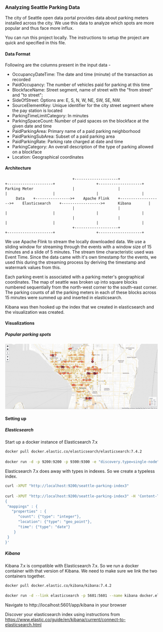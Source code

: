### Analyzing Seattle Parking Data
The city of Seattle open data portal provides data about parking meters installed across the city. We use this data to
analyze which spots are more popular and thus face more influx. 

You can run this project locally. The instructions to setup the project are quick and specified in this file. 

#### Data Format
Following are the columns present in the input data -
- OccupancyDateTime: The date and time (minute) of the transaction as recorded
- PaidOccupancy: The number of vehicles paid for parking at this time
- BlockfaceName: Street segment, name of street with the "from street" and "to street";
- SideOfStreet: Options are: E, S, N, W, NE, SW, SE, NW.
- SourceElementKey: Unique identifier for the city street segment where the pay station is located
- ParkingTimeLimitCategory: In minutes
- ParkingSpaceCount: Number of paid spaces on the blockface at the given date and time
- PaidParkingArea: Primary name of a paid parking neighborhood
- PaidParkingSubArea: Subset of a paid parking area
- PaidParkingRate: Parking rate charged at date and time
- ParkingCategory: An overall description of the type of parking allowed on a blockface
- Location: Geographical coordinates 

#### Architecture
```$xslt
                               +--------------------+                    +---------------------+                   +--------------------+
Parking Meter                  |                    |                    |                     |                   |                    |
     Data    +---------------->+    Apache Flink    +------------------->+    Elasticsearch    +------------------>+      Kibana        |
                               |                    |                    |                     |                   |                    |
                               |                    |                    |                     |                   |                    |
                               +--------------------+                    +---------------------+                   +--------------------+
```
We use Apache Flink to stream the locally downloaded data. We use a sliding window for streaming through the events with
a window size of 15 minutes and a slide of 5 minutes. The stream time characteristic used was Event Time. Since the
data came with it's own timestamp for the events, we used this during the streaming process by deriving the timestamp 
and watermark values from this.

Each parking event is associated with a parking meter's geographical coordinates. The map of seattle was broken up into
square blocks numbered sequentially from the north-west corner to the south-east corner. The parking counts of all the
parking meters in each of these blocks across 15 minutes were summed up and inserted in elasticsearch.

Kibana was then hooked up the index that we created in elasticsearch and the visualization was created.

#### Visualizations
##### Popular parking spots
![Popular parking spots](./images/popular-locations.png)


#### Setting up
##### Elasticsearch
Start up a docker instance of Elasticsearch 7.x
```bash
docker pull docker.elastic.co/elasticsearch/elasticsearch:7.4.2

docker run -d -p 9200:9200 -p 9300:9300 -e "discovery.type=single-node" --name elasticsearch docker.elastic.co/elasticsearch/elasticsearch:7.4.2
```

Elasticsearch 7.x does away with types in indexes. So we create a typeless index.
```bash
curl -XPUT "http://localhost:9200/seattle-parking-index3"

curl -XPUT "http://localhost:9200/seattle-parking-index3" -H 'Content-Type: application/json' -d'
{
 "mappings" : {
   "properties" : {
      "count": {"type": "integer"},
      "location": {"type": "geo_point"},
      "time": {"type": "date"}
    }
 }
}'
```

##### Kibana
Kibana 7.x is compatible with Elasticsearch 7.x. So we run a docker container with that version of Kibana. We need to
make sure we link the two containers together.
```bash
docker pull docker.elastic.co/kibana/kibana:7.4.2

docker run -d --link elasticsearch -p 5601:5601 --name kibana docker.elastic.co/kibana/kibana:7.4.2
```

Navigate to http://localhost:5601/app/kibana in your browser

Discover your elasticsearch index using instructions from https://www.elastic.co/guide/en/kibana/current/connect-to-elasticsearch.html

